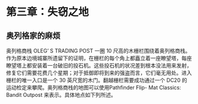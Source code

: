 # 第三章：失窃之地
## 奥列格家的麻烦

奥列格商栈 OLEG’ S TRADING POST
一圈 10 尺高的木栅栏围绕着奥列格商栈。作为原本边境城寨所遗留下的证明，在栅栏的每个角上都矗立着一座瞭望塔，每座瞭望塔上都安装着一台破旧的投石机。这些投石机的状况差到根本没法用来发射，修复它们需要花费几个星期；对于抵御即将到来的强盗而言，它们毫无用处。进入栅栏的唯一入口是一个 30 英尺宽的木门。翻越栅栏需要成功通过一个 DC20 的运动检定来攀爬。奥列格商栈的地图可以使用Pathfinder Flip- Mat Classics: Bandit Outpost 来表示。具体地点如下列所述。